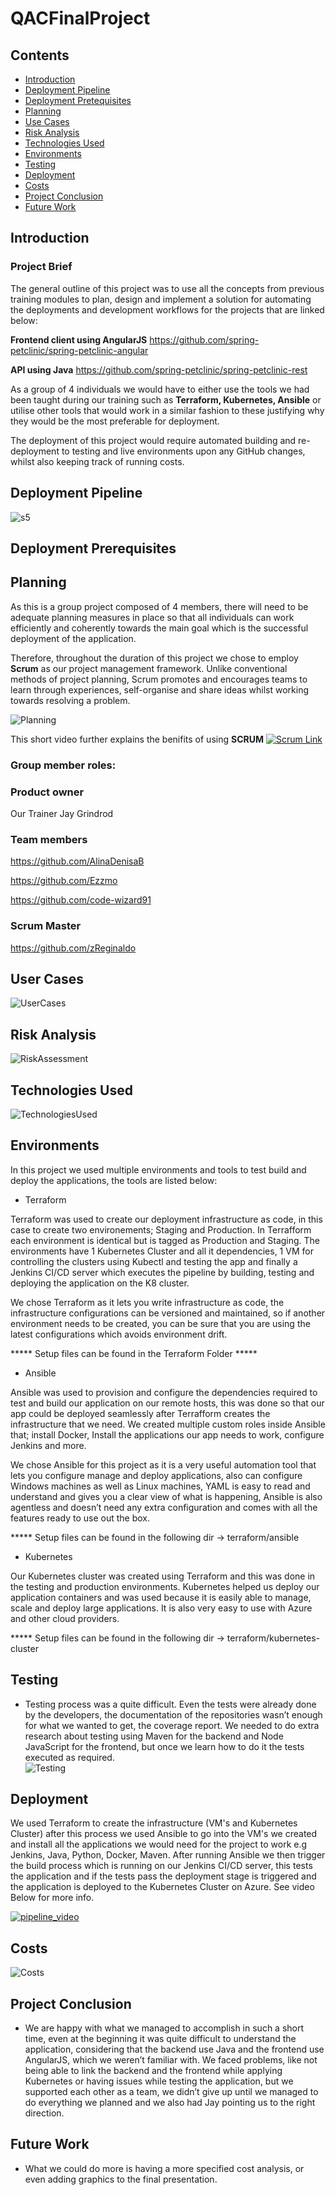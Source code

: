 # QACFinalProject

## Contents 
* [Introduction](#Introduction) 
* [Deployment Pipeline](#pipeline) 
* [Deployment Pretequisites](#prerequisites)
* [Planning](#planning)
* [Use Cases](#UserCases)
* [Risk Analysis](#Risk) 
* [Technologies Used](#Technology) 
* [Environments ](#Environments)
* [Testing](#Testing)
* [Deployment](#Deployment)
* [Costs](#Costs) 
* [Project Conclusion](#Conclusion) 
* [Future Work](#FutureWork) 


<a name="Introduction"></a>
## Introduction 
### Project Brief
The general outline of this project was to use all the concepts from previous training modules to plan, design and implement a solution for automating the deployments and development workflows for the projects that are linked below: 
 
**Frontend client using AngularJS** https://github.com/spring-petclinic/spring-petclinic-angular
 
 **API using Java** https://github.com/spring-petclinic/spring-petclinic-rest
 

 
As a group of 4 individuals we would have to either use the tools we had been taught during our training such as **Terraform, Kubernetes, Ansible** or utilise other tools that would work in a similar fashion to these justifying why they would be the most preferable for deployment. 

The deployment of this project would require automated building and re-deployment to testing and live environments upon any GitHub changes, whilst also keeping track of running costs.   

<a name="pipeline"></a>
## Deployment Pipeline
![s5](/Documentation/Pipeline.jpg)

<a name="prerequisites"></a>
## Deployment Prerequisites

<a name="planning"></a>
## Planning

As this is a group project composed of 4 members, there will need to be adequate planning measures in place so that all individuals can work efficiently and coherently towards the main goal which is the successful deployment of the application.  

Therefore, throughout the duration of this project we chose to employ **Scrum** as our project management framework. Unlike conventional methods of project planning, Scrum promotes and encourages teams to learn through experiences, self-organise and share ideas whilst working towards resolving a problem.

![Planning](https://github.com/Ezzmo/Petclinic/blob/master/Documentation/Scrum%20Sprints.PNG)

This short video further explains the benifits of using **SCRUM**
[![Scrum Link](https://github.com/zReginaldo/MySQLdb/blob/master/Document/youtube-logo-png-46031.png)](https://www.youtube.com/watch?v=2Vt7Ik8Ublw) 

### Group member roles: 

### Product owner 
Our Trainer Jay Grindrod 

### Team members
https://github.com/AlinaDenisaB

https://github.com/Ezzmo

https://github.com/code-wizard91

### Scrum Master 
 https://github.com/zReginaldo



<a name="UserCases"></a>
## User Cases
![UserCases](https://github.com/Ezzmo/Petclinic/blob/master/Documentation/UserStories.PNG)

<a name="Risk"></a>
## Risk Analysis
![RiskAssessment](https://github.com/Ezzmo/Petclinic/blob/develop/Documentation/RiskAssessment.PNG)


<a name="Technology"></a>
## Technologies Used
![TechnologiesUsed](https://github.com/Ezzmo/Petclinic/blob/develop/Documentation/TechnologiesUsed.png)

<a name="Environments"></a>
## Environments
In this project we used multiple environments and tools to test build and deploy the applications, the tools are listed below:

- Terraform

Terraform was used to create our deployment infrastructure as code, in this case to create two environements; Staging and Production. In Terrafform each environment is identical but is tagged as Production and Staging. The environments have 1 Kubernetes Cluster and all it dependencies, 1 VM for controlling the clusters using Kubectl and testing the app and finally a Jenkins CI/CD server which executes the pipeline by building, testing and deploying the application on the K8 cluster.

We chose Terraform as it lets you write infrastructure as code, the infrastructure configurations can be versioned and maintained, so if another environment needs to be created, you can be sure that you are using the latest configurations which avoids environment drift.

***** Setup files can be found in the Terraform Folder *****

- Ansible

Ansible was used to provision and configure the dependencies required to test and build our application on our remote hosts, this was done so that our app could be deployed seamlessly after Terrafform creates the infrastructure that we need. We created multiple custom roles inside Ansible that; install Docker, Install the applications our app needs to work, configure Jenkins and more.

We chose Ansible for this project as it is a very useful automation tool that lets you configure manage and deploy applications, also can configure Windows machines as well as Linux machines, YAML is easy to read and understand and gives you a clear view of what is happening, Ansible is also agentless and doesn’t need any extra configuration and comes with all the features ready to use out the box.


***** Setup files can be found in the following dir -> terraform/ansible

- Kubernetes

Our Kubernetes cluster was created using Terraform and this was done in the testing and production environments. Kubernetes helped us deploy our application containers and was used because it is easily able to manage, scale and deploy large applications. It is also very easy to use with Azure and other cloud providers. 

***** Setup files can be found in the following dir -> terraform/kubernetes-cluster

<a name="Testing"></a>
## Testing
* Testing process was a quite difficult. Even the tests were already done by the developers, the documentation of the repositories wasn’t enough for what we wanted to get, the coverage report. We needed to do extra research about testing using Maven for the backend and Node JavaScript for the frontend, but once we learn how to do it the tests executed as required.  
![Testing](https://github.com/Ezzmo/Petclinic/blob/master/Documentation/Testing.PNG)

<a name="Deployment"></a>
## Deployment

We used Terraform to create the infrastructure (VM's and Kubernetes Cluster) after this process we used Ansible to go into the VM's we  created and install all the applications we would need for the project to work e.g Jenkins, Java, Python, Docker, Maven. After running Ansible we then trigger the build process which is running on our Jenkins CI/CD server, this tests the application and if the tests pass the deployment stage is triggered and the application is deployed to the Kubernetes Cluster on Azure. See video Below for more info.

[![pipeline_video](/Documentation/video.JPG)](https://youtu.be/NbPw3a7791U)


<a name="Costs"></a>
## Costs
![Costs](https://github.com/Ezzmo/Petclinic/blob/develop/Documentation/Costs.PNG)


<a name="Conclusion"></a>
## Project Conclusion
* We are happy with what we managed to accomplish in such a short time, even at the beginning it was quite difficult to understand the application, considering that the backend use Java and the frontend use AngularJS, which we weren’t familiar with. We faced problems, like not being able to link the backend and the frontend while applying Kubernetes or having issues while testing the application, but we supported each other as a team, we didn’t give up until we managed to do everything we planned and we also had Jay pointing us to the right direction.

<a name="FutureWork"></a>
## Future Work
* What we could do more is having a more specified cost analysis, or even adding graphics to the final presentation. 
